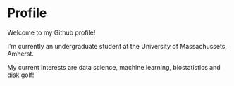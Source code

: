 # Profile

Welcome to my Github profile!

I'm currently an undergraduate student at the University of Massachussets, Amherst.

My current interests are data science, machine learning, biostatistics and disk golf!
